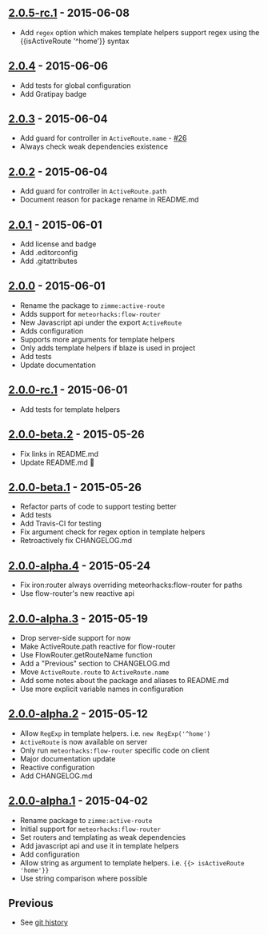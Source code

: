 ## [2.0.5-rc.1] - 2015-06-08

  * Add `regex` option which makes template helpers support regex
    using the {{isActiveRoute '^home'}} syntax

## [2.0.4] - 2015-06-06

  * Add tests for global configuration
  * Add Gratipay badge

## [2.0.3] - 2015-06-04

  * Add guard for controller in `ActiveRoute.name` - [#26]
  * Always check weak dependencies existence

## [2.0.2] - 2015-06-04

  * Add guard for controller in `ActiveRoute.path`
  * Document reason for package rename in README.md

## [2.0.1] - 2015-06-01

  * Add license and badge
  * Add .editorconfig
  * Add .gitattributes

## [2.0.0] - 2015-06-01

  * Rename the package to `zimme:active-route`
  * Adds support for `meteorhacks:flow-router`
  * New Javascript api under the export `ActiveRoute`
  * Adds configuration
  * Supports more arguments for template helpers
  * Only adds template helpers if blaze is used in project
  * Add tests
  * Update documentation

## [2.0.0-rc.1] - 2015-06-01

  * Add tests for template helpers

## [2.0.0-beta.2] - 2015-05-26

  * Fix links in README.md
  * Update README.md :lipstick:

## [2.0.0-beta.1] - 2015-05-26

  * Refactor parts of code to support testing better
  * Add tests
  * Add Travis-CI for testing
  * Fix argument check for regex option in template helpers
  * Retroactively fix CHANGELOG.md

## [2.0.0-alpha.4] - 2015-05-24

  * Fix iron:router always overriding meteorhacks:flow-router for paths
  * Use flow-router's new reactive api

## [2.0.0-alpha.3] - 2015-05-19

  * Drop server-side support for now
  * Make ActiveRoute.path reactive for flow-router
  * Use FlowRouter.getRouteName function
  * Add a "Previous" section to CHANGELOG.md
  * Move `ActiveRoute.route` to `ActiveRoute.name`
  * Add some notes about the package and aliases to README.md
  * Use more explicit variable names in configuration

## [2.0.0-alpha.2] - 2015-05-12

  * Allow `RegExp` in template helpers. i.e. `new RegExp('^home')`
  * `ActiveRoute` is now available on server
  * Only run `meteorhacks:flow-router` specific code on client
  * Major documentation update
  * Reactive configuration
  * Add CHANGELOG.md

## [2.0.0-alpha.1] - 2015-04-02

  * Rename package to `zimme:active-route`
  * Initial support for `meteorhacks:flow-router`
  * Set routers and templating as weak dependencies
  * Add javascript api and use it in template helpers
  * Add configuration
  * Allow string as argument to template helpers. i.e.
    `{{> isActiveRoute 'home'}}`
  * Use string comparison where possible

## Previous

  * See [git history]

[2.0.5-rc.1]: https://github.com/zimme/meteor-active-route/compare/2.0.4...2.0.5-rc.1
[2.0.4]: https://github.com/zimme/meteor-active-route/compare/2.0.3...2.0.4
[2.0.3]: https://github.com/zimme/meteor-active-route/compare/2.0.2...2.0.3
[2.0.2]: https://github.com/zimme/meteor-active-route/compare/2.0.1...2.0.2
[2.0.1]: https://github.com/zimme/meteor-active-route/compare/2.0.0...2.0.1
[2.0.0]: https://github.com/zimme/meteor-active-route/compare/2.0.0-rc.1...2.0.0
[2.0.0-rc.1]: https://github.com/zimme/meteor-active-route/compare/2.0.0-beta.2...2.0.0-rc.1
[2.0.0-beta.2]: https://github.com/zimme/meteor-active-route/compare/2.0.0-beta.1...2.0.0-beta.2
[2.0.0-beta.1]: https://github.com/zimme/meteor-active-route/compare/2.0.0-alpha.4...2.0.0-beta.1
[2.0.0-alpha.4]: https://github.com/zimme/meteor-active-route/compare/2.0.0-alpha.3...2.0.0-alpha.4
[2.0.0-alpha.3]: https://github.com/zimme/meteor-active-route/compare/2.0.0-alpha.2...2.0.0-alpha.3
[2.0.0-alpha.2]: https://github.com/zimme/meteor-active-route/compare/2.0.0-alpha.1...2.0.0-alpha.2
[2.0.0-alpha.1]: https://github.com/zimme/meteor-active-route/compare/1.0.4...2.0.0-alpha.1
[git history]: https://github.com/zimme/meteor-active-route/commits

[#26]: https://github.com/zimme/meteor-active-route/pull/26
